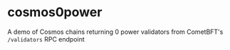 # cosmos0power
A demo of Cosmos chains returning 0 power validators from CometBFT's `/validators` RPC endpoint

